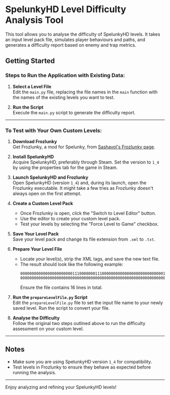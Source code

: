 # SpelunkyHD Level Difficulty Analysis Tool

This tool allows you to analyse the difficulty of SpelunkyHD levels. It takes an input level pack file, simulates player behaviours and paths, and generates a difficulty report based on enemy and trap metrics.

## Getting Started

### Steps to Run the Application with Existing Data:

1. **Select a Level File**  
   Edit the `main.py` file, replacing the file names in the `main` function with the names of the existing levels you want to test.

2. **Run the Script**  
   Execute the `main.py` script to generate the difficulty report.

---

### To Test with Your Own Custom Levels:

1. **Download Frozlunky**  
   Get Frozlunky, a mod for Spelunky, from [Sashavol's Frozlunky page](https://sashavol.github.io/Frozlunky).

2. **Install SpelunkyHD**  
   Acquire SpelunkyHD, preferably through Steam. Set the version to `1_4` by using the properties tab for the game in Steam.

3. **Launch SpelunkyHD and Frozlunky**  
   Open SpelunkyHD (version `1_4`) and, during its launch, open the Frozlunky executable. It might take a few tries as Frozlunky doesn't always open on the first attempt.

4. **Create a Custom Level Pack**  
   - Once Frozlunky is open, click the "Switch to Level Editor" button.  
   - Use the editor to create your custom level pack.  
   - Test your levels by selecting the "Force Level to Game" checkbox.

5. **Save Your Level Pack**  
   Save your level pack and change its file extension from `.xml` to `.txt`.

6. **Prepare Your Level File**  
   - Locate your level(s), strip the XML tags, and save the new text file.  
   - The result should look like the following example:  
     ```
     00000000000000000000000111000000011100000000000000000000000000011101111111110001
     00000000000000000000000000000000000000000000000000000000000000000111001111111111
     ```
     Ensure the file contains 16 lines in total.

7. **Run the `prepareLevelFile.py` Script**  
   Edit the `prepareLevelFile.py` file to set the input file name to your newly saved level. Run the script to convert your file.

8. **Analyse the Difficulty**  
   Follow the original two steps outlined above to run the difficulty assessment on your custom level.

---

## Notes
- Make sure you are using SpelunkyHD version `1_4` for compatibility.  
- Test levels in Frozlunky to ensure they behave as expected before running the analysis.  

---

Enjoy analyzing and refining your SpelunkyHD levels!
